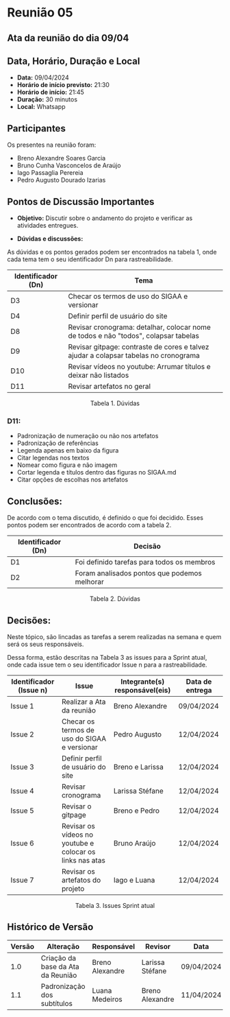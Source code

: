 # Reunião 05

## Ata da reunião do dia 09/04

## Data, Horário, Duração e Local

- **Data:** 09/04/2024
- **Horário de início previsto:** 21:30
- **Horário de início:** 21:45
- **Duração:** 30 minutos
- **Local:** Whatsapp


## Participantes

Os presentes na reunião foram:

- Breno Alexandre Soares Garcia
- Bruno Cunha Vasconcelos de Araújo
- Iago Passaglia Perereia
- Pedro Augusto Dourado Izarias

## Pontos de Discussão Importantes

- **Objetivo:** Discutir sobre o andamento do projeto e verificar as atividades entregues.

- **Dúvidas e discussões:**

As dúvidas e os pontos gerados podem ser encontrados na tabela 1, onde cada tema tem o seu identificador Dn para rastreabilidade.

| Identificador (Dn) | Tema                                                                                                              |
| ------------------ | ----------------------------------------------------------------------------------------------------------------- |
| D3                 | Checar os termos de uso do SIGAA e versionar                                                                      |
| D4                 | Definir perfil de usuário do site                                                                                 |
| D8                 | Revisar cronograma: detalhar, colocar nome de todos e não "todos", colapsar tabelas                               |
| D9                 | Revisar gitpage: contraste de cores e talvez ajudar a colapsar tabelas no cronograma                              |
| D10                | Revisar vídeos no youtube: Arrumar títulos e deixar não listados                                                  |
| D11                | Revisar artefatos no geral                                                                                        |

<p align="center"> Tabela 1. Dúvidas </p>

### **D11:**
* Padronização de numeração ou não nos artefatos
* Padronização de referências
* Legenda apenas em baixo da figura
* Citar legendas nos textos
* Nomear como figura e não imagem
* Cortar legenda e títulos dentro das figuras no SIGAA.md
* Citar opções de escolhas nos artefatos


## Conclusões: 

De acordo com o tema discutido, é definido o que foi decidido. Esses pontos podem ser encontrados de acordo com a tabela 2.

| Identificador (Dn) | Decisão |
| - | - |
| D1 | Foi definido tarefas para todos os membros   | 
| D2 | Foram analisados pontos que podemos melhorar |

<p align="center"> Tabela 2. Dúvidas </p>

## Decisões:

Neste tópico, são lincadas as tarefas a serem realizadas na semana e quem será os seus responsáveis.

Dessa forma, estão descritas na Tabela 3 as issues para a Sprint atual, onde cada issue tem o seu identificador Issue n para a rastreabilidade.


| Identificador (Issue n) | Issue                                                                             | Integrante(s) responsável(eis) | Data de entrega |
| ----------------------- | --------------------------------------------------------------------------------- | ------------------------------ | --------------- |
| Issue 1                 | Realizar a Ata da reunião                                                         | Breno Alexandre                | 09/04/2024      |
| Issue 2                 | Checar os termos de uso do SIGAA e versionar                                      | Pedro Augusto                  | 12/04/2024      |
| Issue 3                 | Definir perfil de usuário do site                                                 | Breno e Larissa                | 12/04/2024      |
| Issue 4                 | Revisar cronograma                                                                | Larissa Stéfane                | 12/04/2024      |
| Issue 5                 | Revisar o gitpage                                                                 | Breno e Pedro                  | 12/04/2024      |
| Issue 6                 | Revisar os vídeos no youtube e colocar os links nas atas                          | Bruno Araújo                   | 12/04/2024      |
| Issue 7                 | Revisar os artefatos do projeto                                                   | Iago e Luana                   | 12/04/2024      |

<p align="center"> Tabela 3. Issues Sprint atual </p>

## Histórico de Versão

| Versão | Alteração                         | Responsável     | Revisor               | Data       |
| ------ | --------------------------------- | --------------- | --------------------- | ---------- |
| 1.0    | Criação da base da Ata da Reunião | Breno Alexandre | Larissa Stéfane       | 09/04/2024 |
| 1.1    | Padronização dos subtítulos       | Luana Medeiros  | Breno Alexandre       | 11/04/2024 |
